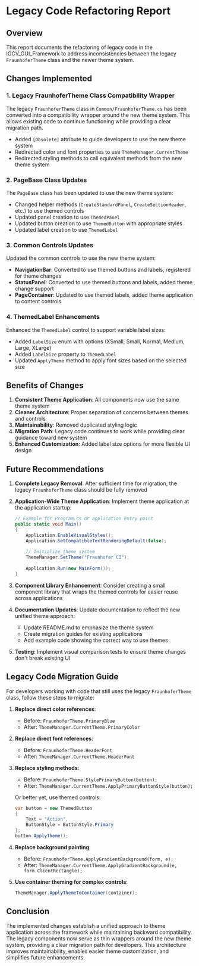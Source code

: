 # Legacy Code Refactoring Report

## Overview

This report documents the refactoring of legacy code in the IGCV_GUI_Framework to address inconsistencies between the legacy `FraunhoferTheme` class and the newer theme system.

## Changes Implemented

### 1. Legacy FraunhoferTheme Class Compatibility Wrapper

The legacy `FraunhoferTheme` class in `Common/FraunhoferTheme.cs` has been converted into a compatibility wrapper around the new theme system. This allows existing code to continue functioning while providing a clear migration path.

- Added `[Obsolete]` attribute to guide developers to use the new theme system
- Redirected color and font properties to use `ThemeManager.CurrentTheme`
- Redirected styling methods to call equivalent methods from the new theme system

### 2. PageBase Class Updates

The `PageBase` class has been updated to use the new theme system:

- Changed helper methods (`CreateStandardPanel`, `CreateSectionHeader`, etc.) to use themed controls
- Updated panel creation to use `ThemedPanel`
- Updated button creation to use `ThemedButton` with appropriate styles
- Updated label creation to use `ThemedLabel`

### 3. Common Controls Updates

Updated the common controls to use the new theme system:

- **NavigationBar**: Converted to use themed buttons and labels, registered for theme changes
- **StatusPanel**: Converted to use themed buttons and labels, added theme change support
- **PageContainer**: Updated to use themed labels, added theme application to content controls

### 4. ThemedLabel Enhancements

Enhanced the `ThemedLabel` control to support variable label sizes:

- Added `LabelSize` enum with options (XSmall, Small, Normal, Medium, Large, XLarge)
- Added `LabelSize` property to `ThemedLabel`
- Updated `ApplyTheme` method to apply font sizes based on the selected size

## Benefits of Changes

1. **Consistent Theme Application**: All components now use the same theme system
2. **Cleaner Architecture**: Proper separation of concerns between themes and controls
3. **Maintainability**: Removed duplicated styling logic
4. **Migration Path**: Legacy code continues to work while providing clear guidance toward new system
5. **Enhanced Customization**: Added label size options for more flexible UI design

## Future Recommendations

1. **Complete Legacy Removal**: After sufficient time for migration, the legacy `FraunhoferTheme` class should be fully removed

2. **Application-Wide Theme Application**: Implement theme application at the application startup:
   ```csharp
   // Example for Program.cs or application entry point
   public static void Main()
   {
       Application.EnableVisualStyles();
       Application.SetCompatibleTextRenderingDefault(false);
       
       // Initialize theme system
       ThemeManager.SetTheme("Fraunhofer CI");
       
       Application.Run(new MainForm());
   }
   ```

3. **Component Library Enhancement**: Consider creating a small component library that wraps the themed controls for easier reuse across applications

4. **Documentation Updates**: Update documentation to reflect the new unified theme approach:
   - Update README.md to emphasize the theme system
   - Create migration guides for existing applications
   - Add example code showing the correct way to use themes

5. **Testing**: Implement visual comparison tests to ensure theme changes don't break existing UI

## Legacy Code Migration Guide

For developers working with code that still uses the legacy `FraunhoferTheme` class, follow these steps to migrate:

1. **Replace direct color references**:
   - Before: `FraunhoferTheme.PrimaryBlue`
   - After: `ThemeManager.CurrentTheme.PrimaryColor`

2. **Replace direct font references**:
   - Before: `FraunhoferTheme.HeaderFont`
   - After: `ThemeManager.CurrentTheme.HeaderFont`

3. **Replace styling methods**:
   - Before: `FraunhoferTheme.StylePrimaryButton(button);`
   - After: `ThemeManager.CurrentTheme.ApplyPrimaryButtonStyle(button);`
   
   Or better yet, use themed controls:
   ```csharp
   var button = new ThemedButton
   {
       Text = "Action",
       ButtonStyle = ButtonStyle.Primary
   };
   button.ApplyTheme();
   ```

4. **Replace background painting**:
   - Before: `FraunhoferTheme.ApplyGradientBackground(form, e);`
   - After: `ThemeManager.CurrentTheme.ApplyGradientBackground(e, form.ClientRectangle);`

5. **Use container theming for complex controls**:
   ```csharp
   ThemeManager.ApplyThemeToContainer(container);
   ```

## Conclusion

The implemented changes establish a unified approach to theme application across the framework while maintaining backward compatibility. The legacy components now serve as thin wrappers around the new theme system, providing a clear migration path for developers. This architecture improves maintainability, enables easier theme customization, and simplifies future enhancements.
